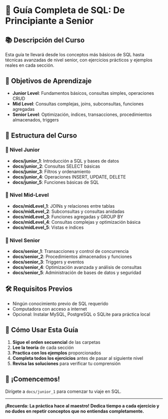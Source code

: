 # 🚀 Guía Completa de SQL: De Principiante a Senior

## 📚 Descripción del Curso
Esta guía te llevará desde los conceptos más básicos de SQL hasta técnicas avanzadas de nivel senior, con ejercicios prácticos y ejemplos reales en cada sección.

## 🎯 Objetivos de Aprendizaje
- **Junior Level**: Fundamentos básicos, consultas simples, operaciones CRUD
- **Mid Level**: Consultas complejas, joins, subconsultas, funciones agregadas
- **Senior Level**: Optimización, índices, transacciones, procedimientos almacenados, triggers

## 📁 Estructura del Curso

### 🔰 Nivel Junior
- **docs/junior_1**: Introducción a SQL y bases de datos
- **docs/junior_2**: Consultas SELECT básicas
- **docs/junior_3**: Filtros y ordenamiento
- **docs/junior_4**: Operaciones INSERT, UPDATE, DELETE
- **docs/junior_5**: Funciones básicas de SQL

### 🔶 Nivel Mid-Level
- **docs/midLevel_1**: JOINs y relaciones entre tablas
- **docs/midLevel_2**: Subconsultas y consultas anidadas
- **docs/midLevel_3**: Funciones agregadas y GROUP BY
- **docs/midLevel_4**: Consultas complejas y optimización básica
- **docs/midLevel_5**: Vistas e índices

### 🎯 Nivel Senior
- **docs/senior_1**: Transacciones y control de concurrencia
- **docs/senior_2**: Procedimientos almacenados y funciones
- **docs/senior_3**: Triggers y eventos
- **docs/senior_4**: Optimización avanzada y análisis de consultas
- **docs/senior_5**: Administración de bases de datos y seguridad

## 🛠️ Requisitos Previos
- Ningún conocimiento previo de SQL requerido
- Computadora con acceso a internet
- Opcional: Instalar MySQL, PostgreSQL o SQLite para práctica local

## 📖 Cómo Usar Esta Guía
1. **Sigue el orden secuencial** de las carpetas
2. **Lee la teoría** de cada sección
3. **Practica con los ejemplos** proporcionados
4. **Completa todos los ejercicios** antes de pasar al siguiente nivel
5. **Revisa las soluciones** para verificar tu comprensión

## 🎉 ¡Comencemos!
Dirígete a `docs/junior_1` para comenzar tu viaje en SQL.

---

**¡Recuerda: La práctica hace al maestro! Dedica tiempo a cada ejercicio y no dudes en repetir conceptos que no entiendas completamente.**
